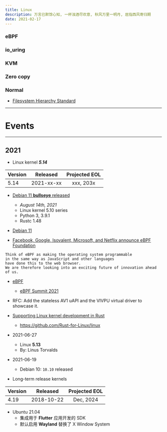 ```yaml
---
title: Linux
description: 万言已默馀心知, 一杯浊酒尽欢意, 秋风万里一明月, 屈指西风寄归期
date: 2021-02-17
---
```


### eBPF

### io_uring

### KVM

### Zero copy

### Normal

* [Filesystem Hierarchy Standard](https://en.wikipedia.org/wiki/Filesystem_Hierarchy_Standard)

------------------

# Events

------------------

## 2021

* Linux kernel ***5.14***

| Version |  Released  | Projected EOL |
| ------- |:----------:|:-------------:|
|  5.14   | 2021-xx-xx |   xxx, 203x   |

* [Debian 11 **bullseye** released](https://www.debian.org/News/2021/20210814)
  - *August 14th, 2021*
  - Linux kernel 5.10 series
  - Python 3, 3.9.1
  - Rustc 1.48

* [Debian 11](https://www.debian.org/releases/bullseye/releasenotes)

* [Facebook, Google, Isovalent, Microsoft, and Netflix announce eBPF Foundation](https://isovalent.com/blog/post/2021-08-ebpf-foundation-announcement)

```
Think of eBPF as making the operating system programmable
in the same way as JavaScript and other languages
have done this to the web browser.
We are therefore looking into an exciting future of innovation ahead of us.
```

* [eBPF](https://ebpf.io)
  - [eBPF Summit 2021](https://ebpf.io/summit-2021/)

* RFC: Add the stateless AV1 uAPI and the VIVPU virtual driver to showcase it.

* [Supporting Linux kernel development in Rust](https://lwn.net/Articles/829858/)
  - https://github.com/Rust-for-Linux/linux

* 2021-06-27
  - Linux **5.13**
  - By: Linus Torvalds

* 2021-06-19
  - Debian 10: `10.10` released

* Long-term release kernels

| Version |  Released  | Projected EOL |
| ------- |:----------:|:-------------:|
|  4.19   | 2018-10-22 |   Dec, 2024   |

* Ubuntu 21.04
  - 集成用于 **Flutter** 应用开发的 SDK
  - 默认启用 **Wayland** 替换了 X Window System
